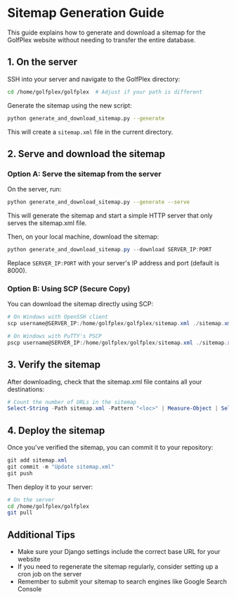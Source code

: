 # Sitemap Generation Guide

This guide explains how to generate and download a sitemap for the GolfPlex website without needing to transfer the entire database.

## 1. On the server

SSH into your server and navigate to the GolfPlex directory:

```bash
cd /home/golfplex/golfplex  # Adjust if your path is different
```

Generate the sitemap using the new script:

```bash
python generate_and_download_sitemap.py --generate
```

This will create a `sitemap.xml` file in the current directory.

## 2. Serve and download the sitemap

### Option A: Serve the sitemap from the server

On the server, run:

```bash
python generate_and_download_sitemap.py --generate --serve
```

This will generate the sitemap and start a simple HTTP server that only serves the sitemap.xml file.

Then, on your local machine, download the sitemap:

```powershell
python generate_and_download_sitemap.py --download SERVER_IP:PORT
```

Replace `SERVER_IP:PORT` with your server's IP address and port (default is 8000).

### Option B: Using SCP (Secure Copy)

You can download the sitemap directly using SCP:

```powershell
# On Windows with OpenSSH client
scp username@SERVER_IP:/home/golfplex/golfplex/sitemap.xml ./sitemap.xml

# On Windows with PuTTY's PSCP
pscp username@SERVER_IP:/home/golfplex/golfplex/sitemap.xml ./sitemap.xml
```

## 3. Verify the sitemap

After downloading, check that the sitemap.xml file contains all your destinations:

```powershell
# Count the number of URLs in the sitemap
Select-String -Path sitemap.xml -Pattern "<loc>" | Measure-Object | Select-Object -ExpandProperty Count
```

## 4. Deploy the sitemap

Once you've verified the sitemap, you can commit it to your repository:

```powershell
git add sitemap.xml
git commit -m "Update sitemap.xml"
git push
```

Then deploy it to your server:

```bash
# On the server
cd /home/golfplex/golfplex
git pull
```

## Additional Tips

- Make sure your Django settings include the correct base URL for your website
- If you need to regenerate the sitemap regularly, consider setting up a cron job on the server
- Remember to submit your sitemap to search engines like Google Search Console
